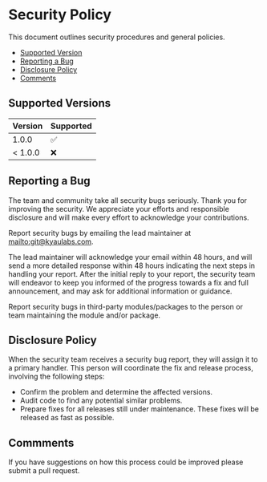 # Security Policy

This document outlines security procedures and general policies.

* [Supported Version](#supported-versions)
* [Reporting a Bug](#reporting-a-bug)
* [Disclosure Policy](#disclosure-policy)
* [Comments](#comments)

## Supported Versions

| Version | Supported          |
| ------- | ------------------ |
| 1.0.0   | :white_check_mark: |
| < 1.0.0 | :x:                |

## Reporting a Bug

The team and community take all security bugs seriously. Thank you for improving the security. We appreciate your efforts and responsible disclosure and will make every effort to acknowledge your contributions.

Report security bugs by emailing the lead maintainer at [mailto:git@kyaulabs.com](git@kyaulabs.com).

The lead maintainer will acknowledge your email within 48 hours, and will send a more detailed response within 48 hours indicating the next steps in handling your report. After the initial reply to your report, the security team will endeavor to keep you informed of the progress towards a fix and full announcement, and may ask for additional information or guidance.

Report security bugs in third-party modules/packages to the person or team maintaining the module and/or package.

## Disclosure Policy

When the security team receives a security bug report, they will assign it to a primary handler. This person will coordinate the fix and release process, involving the following steps:

* Confirm the problem and determine the affected versions.
* Audit code to find any potential similar problems.
* Prepare fixes for all releases still under maintenance. These fixes will be released as fast as possible.

## Commments

If you have suggestions on how this process could be improved please submit a pull request.
